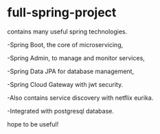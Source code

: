 # full-spring-project
contains many useful spring technologies.

-Spring Boot, the core of microservicing,

-Spring Admin, to manage and monitor services,

-Spring Data JPA for database management,

-Spring Cloud Gateway with jwt security.

-Also contains service discovery with netflix eurika.

-Integrated with postgresql database.

hope to be useful!
